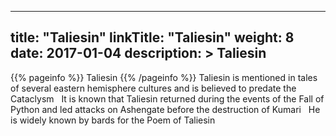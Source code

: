 
---
title: "Taliesin"
linkTitle: "Taliesin"
weight: 8
date: 2017-01-04
description: >
 Taliesin
---

{{% pageinfo %}}
Taliesin
{{% /pageinfo %}}
Taliesin is mentioned in tales of several eastern hemisphere cultures and is believed to predate the Cataclysm <span class="line-spacer d-block"> </span> It is known that Taliesin returned during the events of the Fall of Python and led attacks on Ashengate before the destruction of Kumari <span class="line-spacer d-block"> </span> He is widely known by bards for the Poem of Taliesin
